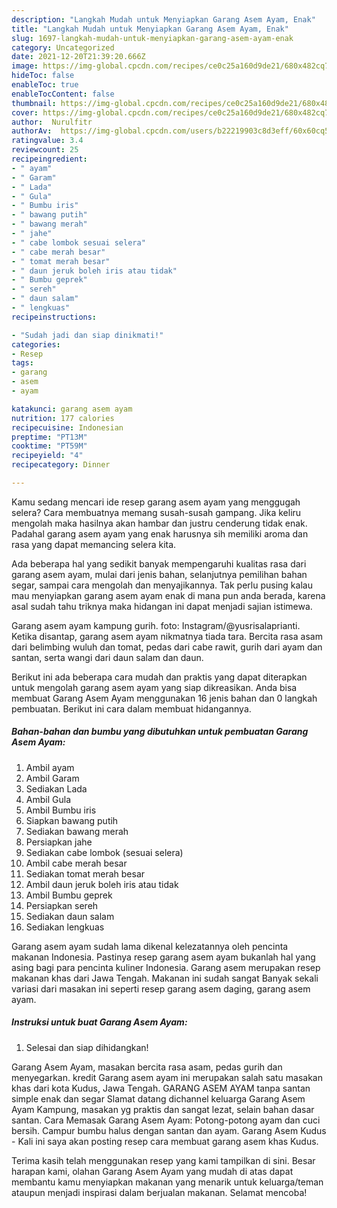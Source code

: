 ```yaml
---
description: "Langkah Mudah untuk Menyiapkan Garang Asem Ayam, Enak"
title: "Langkah Mudah untuk Menyiapkan Garang Asem Ayam, Enak"
slug: 1697-langkah-mudah-untuk-menyiapkan-garang-asem-ayam-enak
category: Uncategorized
date: 2021-12-20T21:39:20.666Z
image: https://img-global.cpcdn.com/recipes/ce0c25a160d9de21/680x482cq70/garang-asem-ayam-foto-resep-utama.jpg
hideToc: false
enableToc: true
enableTocContent: false
thumbnail: https://img-global.cpcdn.com/recipes/ce0c25a160d9de21/680x482cq70/garang-asem-ayam-foto-resep-utama.jpg
cover: https://img-global.cpcdn.com/recipes/ce0c25a160d9de21/680x482cq70/garang-asem-ayam-foto-resep-utama.jpg
author:  Nurulfitr
authorAv:  https://img-global.cpcdn.com/users/b22219903c8d3eff/60x60cq50/avatar.jpg
ratingvalue: 3.4
reviewcount: 25
recipeingredient:
- " ayam"
- " Garam"
- " Lada"
- " Gula"
- " Bumbu iris"
- " bawang putih"
- " bawang merah"
- " jahe"
- " cabe lombok sesuai selera"
- " cabe merah besar"
- " tomat merah besar"
- " daun jeruk boleh iris atau tidak"
- " Bumbu geprek"
- " sereh"
- " daun salam"
- " lengkuas"
recipeinstructions:

- "Sudah jadi dan siap dinikmati!"
categories:
- Resep
tags:
- garang
- asem
- ayam

katakunci: garang asem ayam 
nutrition: 177 calories
recipecuisine: Indonesian
preptime: "PT13M"
cooktime: "PT59M"
recipeyield: "4"
recipecategory: Dinner

---
```



Kamu sedang mencari ide resep garang asem ayam yang menggugah selera? Cara membuatnya memang susah-susah gampang. Jika keliru mengolah maka hasilnya akan hambar dan justru cenderung tidak enak. Padahal garang asem ayam yang enak harusnya sih memiliki aroma dan rasa yang dapat memancing selera kita.


Ada beberapa hal yang sedikit banyak mempengaruhi kualitas rasa dari garang asem ayam, mulai dari jenis bahan, selanjutnya pemilihan bahan segar, sampai cara mengolah dan menyajikannya. Tak perlu pusing kalau mau menyiapkan garang asem ayam enak di mana pun anda berada, karena asal sudah tahu triknya maka hidangan ini dapat menjadi sajian istimewa.

Garang asem ayam kampung gurih. foto: Instagram/@yusrisalaprianti. Ketika disantap, garang asem ayam nikmatnya tiada tara. Bercita rasa asam dari belimbing wuluh dan tomat, pedas dari cabe rawit, gurih dari ayam dan santan, serta wangi dari daun salam dan daun.


Berikut ini ada beberapa cara mudah dan praktis yang dapat diterapkan untuk mengolah garang asem ayam yang siap dikreasikan. Anda bisa membuat Garang Asem Ayam menggunakan 16 jenis bahan dan 0 langkah pembuatan. Berikut ini cara dalam membuat hidangannya.

<!--inarticleads1-->

##### Bahan-bahan dan bumbu yang dibutuhkan untuk pembuatan Garang Asem Ayam:

1. Ambil  ayam
1. Ambil  Garam
1. Sediakan  Lada
1. Ambil  Gula
1. Ambil  Bumbu iris
1. Siapkan  bawang putih
1. Sediakan  bawang merah
1. Persiapkan  jahe
1. Sediakan  cabe lombok (sesuai selera)
1. Ambil  cabe merah besar
1. Sediakan  tomat merah besar
1. Ambil  daun jeruk boleh iris atau tidak
1. Ambil  Bumbu geprek
1. Persiapkan  sereh
1. Sediakan  daun salam
1. Sediakan  lengkuas


Garang asem ayam sudah lama dikenal kelezatannya oleh pencinta makanan Indonesia. Pastinya resep garang asem ayam bukanlah hal yang asing bagi para pencinta kuliner Indonesia. Garang asem merupakan resep makanan khas dari Jawa Tengah. Makanan ini sudah sangat Banyak sekali variasi dari masakan ini seperti resep garang asem daging, garang asem ayam. 

<!--inarticleads2-->

##### Instruksi untuk buat Garang Asem Ayam:


1. Selesai dan siap dihidangkan!

Garang Asem Ayam, masakan bercita rasa asam, pedas gurih dan menyegarkan. kredit Garang asem ayam ini merupakan salah satu masakan khas dari kota Kudus, Jawa Tengah. GARANG ASEM AYAM tanpa santan simple enak dan segar Slamat datang dichannel keluarga Garang Asem Ayam Kampung, masakan yg praktis dan sangat lezat, selain bahan dasar santan. Cara Memasak Garang Asem Ayam: Potong-potong ayam dan cuci bersih. Campur bumbu halus dengan santan dan ayam. Garang Asem Kudus - Kali ini saya akan posting resep cara membuat garang asem khas Kudus. 

Terima kasih telah menggunakan resep yang kami tampilkan di sini. Besar harapan kami, olahan Garang Asem Ayam yang mudah di atas dapat membantu kamu menyiapkan makanan yang menarik untuk keluarga/teman ataupun menjadi inspirasi dalam berjualan makanan. Selamat mencoba!
